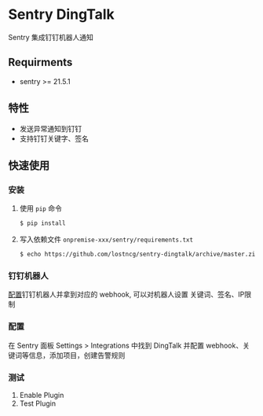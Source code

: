 # Sentry DingTalk

Sentry 集成钉钉机器人通知

## Requirments 
- sentry >= 21.5.1

## 特性
- 发送异常通知到钉钉
- 支持钉钉关键字、签名
## 快速使用
### 安装
1. 使用 `pip` 命令
    ```bash
    $ pip install 
    ```

2. 写入依赖文件 `onpremise-xxx/sentry/requirements.txt`
    ```bash
    $ echo https://github.com/lostncg/sentry-dingtalk/archive/master.zip >> requirements.txt
    ```

### 钉钉机器人
[配置](https://developers.dingtalk.com/document/app/custom-robot-access)钉钉机器人并拿到对应的 webhook, 可以对机器人设置 关键词、签名、IP限制

### 配置
在 Sentry 面板 Settings > Integrations 中找到 DingTalk 并配置 webhook、关键词等信息，添加项目，创建告警规则

### 测试
1. Enable Plugin
2. Test Plugin
